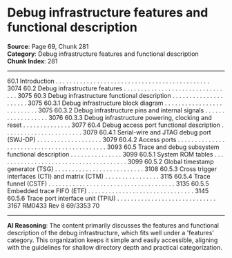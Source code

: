# Debug infrastructure features and functional description

**Source**: Page 69, Chunk 281  
**Category**: Debug infrastructure features and functional description  
**Chunk Index**: 281

---

60.1 Introduction . . . . . . . . . . . . . . . . . . . . . . . . . . . . . . . . . . . . . . . . . . . . . 3074
60.2 Debug infrastructure features . . . . . . . . . . . . . . . . . . . . . . . . . . . . . . . . 3075
60.3 Debug infrastructure functional description . . . . . . . . . . . . . . . . . . . . . 3075
60.3.1 Debug infrastructure block diagram . . . . . . . . . . . . . . . . . . . . . . . . . . 3075
60.3.2 Debug infrastructure pins and internal signals . . . . . . . . . . . . . . . . . . 3076
60.3.3 Debug infrastructure powering, clocking and reset . . . . . . . . . . . . . . 3077
60.4 Debug access port functional description . . . . . . . . . . . . . . . . . . . . . . . 3079
60.4.1 Serial-wire and JTAG debug port (SWJ-DP) . . . . . . . . . . . . . . . . . . . 3079
60.4.2 Access ports . . . . . . . . . . . . . . . . . . . . . . . . . . . . . . . . . . . . . . . . . . . 3093
60.5 Trace and debug subsystem functional description . . . . . . . . . . . . . . . 3099
60.5.1 System ROM tables . . . . . . . . . . . . . . . . . . . . . . . . . . . . . . . . . . . . . . 3099
60.5.2 Global timestamp generator (TSG) . . . . . . . . . . . . . . . . . . . . . . . . . . 3108
60.5.3 Cross trigger interfaces (CTI) and matrix (CTM) . . . . . . . . . . . . . . . . 3115
60.5.4 Trace funnel (CSTF) . . . . . . . . . . . . . . . . . . . . . . . . . . . . . . . . . . . . . 3135
60.5.5 Embedded trace FIFO (ETF) . . . . . . . . . . . . . . . . . . . . . . . . . . . . . . . 3145
60.5.6 Trace port interface unit (TPIU) . . . . . . . . . . . . . . . . . . . . . . . . . . . . . 3167
RM0433 Rev 8 69/3353
70

---

**AI Reasoning**: The content primarily discusses the features and functional description of the debug infrastructure, which fits well under a 'features' category. This organization keeps it simple and easily accessible, aligning with the guidelines for shallow directory depth and practical categorization.
